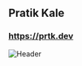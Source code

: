 ## Pratik Kale

### https://prtk.dev
![Header](https://github.com/pratikkalein/pratikkalein/blob/main/web.png?raw=true)